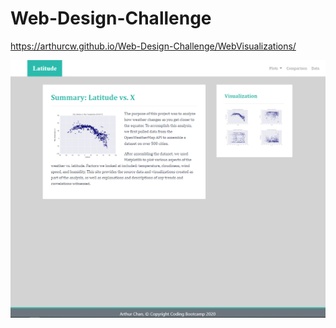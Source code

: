 # Web-Design-Challenge

https://arthurcw.github.io/Web-Design-Challenge/WebVisualizations/

![Screenshoot](https://github.com/arthurcw/Web-Design-Challenge/blob/master/WebVisualizations/assets/Screenshot.PNG)
